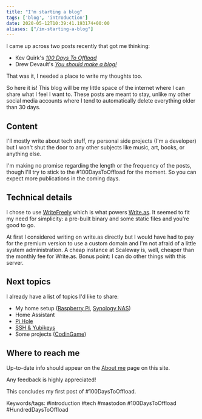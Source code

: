 ```yaml
---
title: "I'm starting a blog"
tags: ['blog', 'introduction']
date: 2020-05-12T10:39:41.193174+00:00
aliases: ["/im-starting-a-blog"]
---
```

I came up across two posts recently that got me thinking:

* Kev Quirk's [*100 Days To Offload*](https://100daystooffload.com)
* Drew Devault's [*You should make a blog!*](https://drewdevault.com/make-a-blog)

That was it, I needed a place to write my thoughts too.

So here it is! This blog will be my little space of the internet where I can share what I feel I want to. These posts are meant to stay, unlike my other social media accounts where I tend to automatically delete everything older than 30 days.
<!--more-->

## Content

I'll mostly write about tech stuff, my personal side projects (I'm a developer) but I won't shut the door to any other subjects like music, art, books, or anything else.

I'm making no promise regarding the length or the frequency of the posts, though I'll try to stick to the #100DaysToOffload for the moment. So you can expect more publications in the coming days.

## Technical details

I chose to use [WriteFreely](http://writefreely.org/) which is what powers [Write.as](https://write.as). It seemed to fit my need for simplicity: a pre-built binary and some static files and you're good to go.

At first I considered writing on write.as directly but I would have had to pay for the premium version to use a custom domain and I'm not afraid of a little system administration. A cheap instance at Scaleway is, well, cheaper than the monthly fee for Write.as. Bonus point: I can do other things with this server.

## Next topics

I already have a list of topics I'd like to share:

* My home setup ([Raspberry Pi](/raspberry-pi), [Synology NAS](/synology-nas-stream-and-backup))
* Home Assistant
* [Pi Hole](/pi-hole)
* [SSH & Yubikeys](/using-your-yubikey-with-ssh-and-achieving-multifactor-authentication)
* Some projects ([CodinGame](/codingame-spring-challenge-2020-pacman))

## Where to reach me

Up-to-date info should appear on the [About me](/about-me) page on this site.

Any feedback is highly appreciated!

This concludes my first post of #100DaysToOffload.

Keywords/tags:
#introduction #tech #mastodon #100DaysToOffload #HundredDaysToOffload
